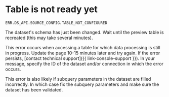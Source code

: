 # Table is not ready yet

`ERR.DS_API.SOURCE_CONFIG.TABLE_NOT_CONFIGURED`

The dataset's schema has just been changed. Wait until the preview table is recreated (this may take several minutes).

This error occurs when accessing a table for which data processing is still in progress. Update the page 10-15 minutes later and try again. If the error persists, [contact technical support]({{ link-console-support }}). In your message, specify the ID of the dataset and/or connection in which the error occurs.

This error is also likely if subquery parameters in the dataset are filled incorrectly. In which case fix the subquery parameters and make sure the dataset has been validated.